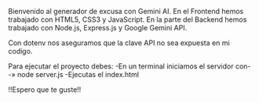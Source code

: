 Bienvenido al generador de excusa con Gemini AI.
En el Frontend hemos trabajado con HTML5, CSS3 y JavaScript.
En la parte del Backend hemos trabajado con Node.js, Express.js  y Google Gemini API. 

Con dotenv nos aseguramos que la clave API no sea expuesta en mi codigo.

Para ejecutar el proyecto debes:
  -En un terminal iniciamos el servidor con--» node server.js
  -Ejecutas el index.html

!!Espero que te guste!!
